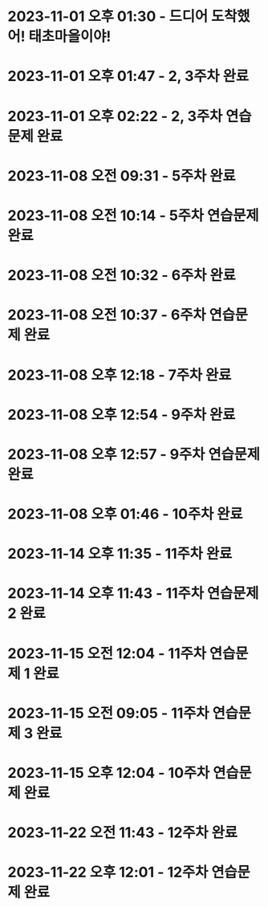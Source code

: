 # 2023-11-01 오후 01:30 - 드디어 도착했어! 태초마을이야!
# 2023-11-01 오후 01:47 - 2, 3주차 완료
# 2023-11-01 오후 02:22 - 2, 3주차 연습문제 완료

# 2023-11-08 오전 09:31 - 5주차 완료
# 2023-11-08 오전 10:14 - 5주차 연습문제 완료

# 2023-11-08 오전 10:32 - 6주차 완료
# 2023-11-08 오전 10:37 - 6주차 연습문제 완료

# 2023-11-08 오후 12:18 - 7주차 완료

# 2023-11-08 오후 12:54 - 9주차 완료
# 2023-11-08 오후 12:57 - 9주차 연습문제 완료

# 2023-11-08 오후 01:46 - 10주차 완료

# 2023-11-14 오후 11:35 - 11주차 완료
# 2023-11-14 오후 11:43 - 11주차 연습문제 2 완료
# 2023-11-15 오전 12:04 - 11주차 연습문제 1 완료
# 2023-11-15 오전 09:05 - 11주차 연습문제 3 완료

# 2023-11-15 오후 12:04 - 10주차 연습문제 완료

# 2023-11-22 오전 11:43 - 12주차 완료
# 2023-11-22 오후 12:01 - 12주차 연습문제 완료